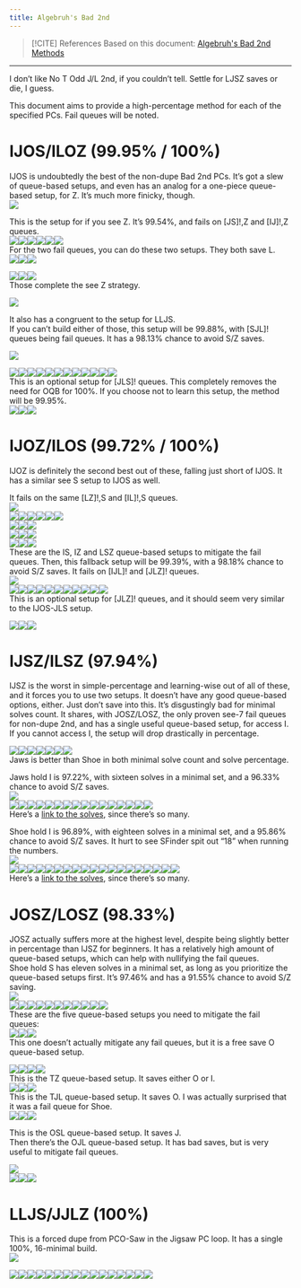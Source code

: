 ```yaml
---
title: Algebruh's Bad 2nd
---
```

>[!CITE] References
> Based on this document: [Algebruh's Bad 2nd Methods](https://docs.google.com/document/d/1Py2PMJUjsv0yMtrnJxU1agmHjmwMnLF-OOQUBOvyW2Q/edit)

___
I don’t like No T Odd J/L 2nd, if you couldn’t tell. Settle for LJSZ saves or die, I guess.

This document aims to provide a high-percentage method for each of the specified PCs. Fail queues will be noted.
# IJOS/ILOZ (99.95% / 100%)
IJOS is undoubtedly the best of the non-dupe Bad 2nd PCs. It’s got a slew of queue-based setups, and even has an analog for a one-piece queue-based setup, for Z. It’s much more finicky, though.  
![](https://lh7-rt.googleusercontent.com/docsz/AD_4nXdecn_OBcCG6JAyGhc4GGwK0tI2quJsg_dUGgdYKlVmaLqselrcaiCN4Nj6ndppUT3uPCrzuZx8DvI07FfYxQOBAGThUaG_oKjmABCf-bjds_XVyejoBsEcPh2VZQoTS4B5657fQ9ZQyO62pHtEssC97fsH?key=Lh5_fHnZZxvwlXRh79fIuw)

This is the setup for if you see Z. It’s 99.54%, and fails on \[JS]!,Z and \[IJ]!,Z queues.  
![](https://lh7-rt.googleusercontent.com/docsz/AD_4nXeKXKGDxjrqRk51fUDnlQi3vLNk9252YjmtoO4KJ1dBGrYUtKLaD71G99KJWpddCuqahN9oRXHQU-5kmNFORhgtNSyPtf3_iXMOHOGCOOe3IDMEnIRMhwwrjW2HMvnOZlOSTsWWHHGnsprzsUrgbM4qYjh1?key=Lh5_fHnZZxvwlXRh79fIuw)![](https://lh7-rt.googleusercontent.com/docsz/AD_4nXc4EjQtn7TOeHlLIaMGaiAryhLY0JxkkdOEpFL3HXeZufn2BbMfIazxfcuD97jvs6XaZ8d3POaA4gnDd9J7aK2E1YRMn7ypQ27cEEUo4-emPFt055QD7QH05yctKFgXQ7Wj6jTlqQyJul541RGB0EnJYJ9U?key=Lh5_fHnZZxvwlXRh79fIuw)![](https://lh7-rt.googleusercontent.com/docsz/AD_4nXc3fUcCzEirNOLHER0BglC_-djvNHeMIt5VVrwaN-OZrrLjuqpZCp4AMcC0ORCKTNWcjiwE33Mxgdhrs6no8VczqaX1byZNmwkSdgQhnHLF-feeeSTHrZ6hEjoeMVKFB7Y47dCTr_HnemO81BY7QTCvR2cV?key=Lh5_fHnZZxvwlXRh79fIuw)![](https://lh7-rt.googleusercontent.com/docsz/AD_4nXcxBvDEnVp1lMuZLpJXsaQsogpd6x6wUFE13pknyseKHCMTuzkqJIoeugFV_lOYVpiXITWvZbRx_a-A-X2jT7uTMcmzq843YBzTsxU1RGS-JNjMPwjyH8_QCEFDkDjZwnR_mNeDgR_fNLGHS670ieUt92s?key=Lh5_fHnZZxvwlXRh79fIuw)![](https://lh7-rt.googleusercontent.com/docsz/AD_4nXeye3AiagIzCzWG1jI2Qjt_K3OTyHgAe0U5TVxlykXzvULDgzkkVlN6AYdk346DTLnfABuHsTasSLzlGXpu2sLTs1I2bcDS5Gqsa1xXgIJsMTiaRpfZlhrwRokP8zbHTkGlk9yyXJwJWUxIA7NyKumbfp0D?key=Lh5_fHnZZxvwlXRh79fIuw)![](https://lh7-rt.googleusercontent.com/docsz/AD_4nXeyw3bVYx2yVUH8-bAnQ_MIw_k4yOC7L_Xe1JvulU5BYzBFtzepGIpxxAnHMPmbUmxDz__zou0owMdL96Uy26PIUR8Ih8dR-Xq2AOcJhFjoeQrgEBfPJh_zQVZ_djQSc6mmRsJv_876CJVJCyhBgufxQmAd?key=Lh5_fHnZZxvwlXRh79fIuw)  
For the two fail queues, you can do these two setups. They both save L.  
![](https://lh7-rt.googleusercontent.com/docsz/AD_4nXe8W7BS8Q1FNmHNz1Ku7KBuuko-ectYSnEK6qwnmIkrzL_2Fiucuxgi5XNPnqK15inkeelvM2_uTmved4tiF3Fw-xK_3l5_9XWrHWS_PNn6bssojrG8xxdbWUi__k8Q1TawF8nvlrEn8T0XYBMr_iImPeu6?key=Lh5_fHnZZxvwlXRh79fIuw)![](https://lh7-rt.googleusercontent.com/docsz/AD_4nXcqBaHbH4X5d1hdZuoNdxj73SnreUQUB0BZ_4jlhWt-jpiz3riCn1SeyiheYFogUWYNCm7WuL0cV3zntm2Msofc5mp5ViuQBuLbnrG309gJzPNkaY75DK6Hj6YuLHHJ8bz1u3UBNDveqBQqZzXURnGTc8Tl?key=Lh5_fHnZZxvwlXRh79fIuw)![](https://lh7-rt.googleusercontent.com/docsz/AD_4nXfmeI12wuS1f2QWk4xRV8gF8nd92h-OZsIrsWzFHh7khP0JzqHFmuZEN-OGGIfkXIn7xRKb35hyAISKFl9LFQimdPMYe8GqguuzPJoxRYR48j53UNzcfQzkbkZG81VDYKnxL5tDgcuCLwqNrHMWEBHpTi6D?key=Lh5_fHnZZxvwlXRh79fIuw)

![](https://lh7-rt.googleusercontent.com/docsz/AD_4nXcWjXWS-YqZiB2QUiuqRrYwNsOB9DhfYAOWsPGQqifStljy92lJT9m2yvXzoSjAN2RyUqQv0ZjhibGthBPvcye_DOv4RWHOsmcf5L2QoP8P4CZsL7yoNT0Wcsq42uNTdwL0vhuB-Ts3vFQnq0ToMn16Q4CY?key=Lh5_fHnZZxvwlXRh79fIuw)![](https://lh7-rt.googleusercontent.com/docsz/AD_4nXcVbx_k_W5-T9QowvvWuepyHG6B8LeJhJcPRsAYFXjrp5Wy0C6lcPkAn2bNjK5D3JI4XVdkI3sxJGy1UpRq8pT4YSpjtKNCsixffszymNKV9RhNbqGhY4i47K-wiXGeQ9ZVhmrSoiDNNW-cYTNjQZOlJU1Q?key=Lh5_fHnZZxvwlXRh79fIuw)![](https://lh7-rt.googleusercontent.com/docsz/AD_4nXdEz_x7YuALDwvQVLwJzorPzie7GFir0FHC1c07dGKGMup91xlD0NJSUNOZ1IM5qvUp93dMspxDQC_xciN39grG15ZZSrI5mQumoyWyVhvQhdEoyep10diReK2OB3lgimBJsT36X4DoiFG_WSZYo1CH94Sk?key=Lh5_fHnZZxvwlXRh79fIuw)  
Those complete the see Z strategy.

![](https://lh7-rt.googleusercontent.com/docsz/AD_4nXck22o4IILPLmzx4Bq_gxpGaBfbXCJ6R7S8GNUMNGlhWADNwkpE5QkFbYLW9BNraaxq9TdEO1D58gS6xmr8QOwjlQS6C330ScrcZV8J7hTfyO9ly8aVdHrVaU4AmmclSa1Kx99e2WDOcP1D_RVLGX0SEUFh?key=Lh5_fHnZZxvwlXRh79fIuw)

It also has a congruent to the setup for LLJS.  
If you can’t build either of those, this setup will be 99.88%, with \[SJL]! queues being fail queues. It has a 98.13% chance to avoid S/Z saves.

![](https://lh7-rt.googleusercontent.com/docsz/AD_4nXe8qDBF6Ig7YNS_ZQw8e9CraGQojoSYdkkENa_Hpoot5MhZOWhIAKWB2EIJhf4plhwVtcfJy3qHXggHkytsN9pMjJdSwadM7qd0Kxhwq2kBMYIiSSm15KpXKqqu7XGp7Fdv6C2D-bPdPajBXqsKbCq7thH2?key=Lh5_fHnZZxvwlXRh79fIuw)

![](https://lh7-rt.googleusercontent.com/docsz/AD_4nXcvkCyJBNgT6enaub5uzhCaTFUp91ugS-4KKpfjXmr9-QKczmF8c2f-eFlztHyBaABxd0v3jkvLEhU8S3mhL0TExmZsRNvXlwWs2W4e9LBHhwYOQWM_ufYsrThYc4j4z_gPCx6jm3zwznFB2lyJ3-6WjXk?key=Lh5_fHnZZxvwlXRh79fIuw)![](https://lh7-rt.googleusercontent.com/docsz/AD_4nXd1oTO4CsMCahrbgj0I-03aTG41ZuzIMqpKKSaH37B5gEY8X1_UR4n07bvqesB557m2SzeqfXt6O6EEQZEwcOwnS7Dd-t-viSHqyVW3pRc9gDur4Qou3oEw8ZmyWD0HR2ZZM37B85bqOAGuwoGlQqAZEpYo?key=Lh5_fHnZZxvwlXRh79fIuw)![](https://lh7-rt.googleusercontent.com/docsz/AD_4nXcJpanboJKkfJ8MlGST1W9Xd1zVF4FH94GsNp8zg20aNQglmSfBqkYmy6DbJa-ruTjTPGymmu9r46B4akjJ-aYU_mL9_CGvOwA13fXA-hkUhy896x6d7AtW423LOQF3cXRQ61btn1TjhPlUNyvGZE-SVxBu?key=Lh5_fHnZZxvwlXRh79fIuw)![](https://lh7-rt.googleusercontent.com/docsz/AD_4nXexn4dResL6CNOhU3vwF0824eITIynCmDZEWQR4vFAtPvK5t0bGE2Eha0RSf9DkSi6Ap67pmToL_H2J872mmmorQ6dlUr_3hiF-l1GaFvAcsDnKZwYhsvo-Qt95Kko86O1Vj__iLxPi6ICoF4kjiH-zEdjO?key=Lh5_fHnZZxvwlXRh79fIuw)![](https://lh7-rt.googleusercontent.com/docsz/AD_4nXdPp4_H64gw8SbPZiojMrnBdfQdKZUrYw2EJ9glmXd7asiFtbqep03ZWi3GYahpv5s0w-ai49AnivMIKqKj_LhZ_bpjv4d6mU_lzGWWs_N9D9b_G5R_wKjCW9ICOe4wfO4PFi3RJzig4xAX1zi7ukRgxzqM?key=Lh5_fHnZZxvwlXRh79fIuw)![](https://lh7-rt.googleusercontent.com/docsz/AD_4nXdv3wborzN5kCCX7bMMBOkULwUMDqmro7YARjxmHRL6zjk-LKF7p2aTRxyYrvhAz1QY5Zml57Mremi6nc5hJhNlKTi73daM8604gtnxARo5iRuwd9Zo_w9t_-CeBfiXDm9xyIIIoWUAS1Ve9n8nElfhW-kW?key=Lh5_fHnZZxvwlXRh79fIuw)![](https://lh7-rt.googleusercontent.com/docsz/AD_4nXc77hv0Td0oM_H3aE9wiDO77vWJg1sIixXBd-ruJflGiXOGIuybFB_U4upeeifsbDzT7FfHDK6r6qrbRJ76HHN-NpTeFxDUye2se9Mt3qFLa-e86fDbKJkkyXAEdXuGqsIaM8yRSjfgdz_FaHC1m1-s0Djy?key=Lh5_fHnZZxvwlXRh79fIuw)![](https://lh7-rt.googleusercontent.com/docsz/AD_4nXf45Tupx8sz-k-Dln567xG3Ns765togBK8s1ZSf2O4QWFolJRjS5o3wC8OoSV6WGqEej14-MitsBYLvM8s9DCdCLA650Cto9i1R1zPpDkYX1_Kt6q64RQXPwOmIvvfiBV00BmsmCBIL9KW9Yv32XIvdgkc?key=Lh5_fHnZZxvwlXRh79fIuw)![](https://lh7-rt.googleusercontent.com/docsz/AD_4nXcqXQS3x7aIo712dWjXnliA0Vbmvx0US3SGUznLGo9Xr6zE9-e5eFDb7O8FoJFWIiP6ohqZj6VwtdQeSf3iFyuVICLdMPzvlafJRuSX568vviDFhPRaKSvKvsLuLOHW-BnKrQHOYCrjRFm5YsaykfdF85DT?key=Lh5_fHnZZxvwlXRh79fIuw)![](https://lh7-rt.googleusercontent.com/docsz/AD_4nXf84gfW3AKb-ckpiCDPMk7TbbY4toTLp4lrq_3HhdErH8T-vh6IXDuyeP1_UTwGvw0aVU5uVH8MkbIciFmTgqmcNenM3xfPG5F9g4ZqmOzcm2wcXT2u6jUiPhYPgTgJOHYJjmZXdGpQEsYwauWaci0sL9o?key=Lh5_fHnZZxvwlXRh79fIuw)![](https://lh7-rt.googleusercontent.com/docsz/AD_4nXfLAvklkZ4mlYiUEu-99WzKtg9A_LykbsqVGMT30yck_47hmJk6tt9T-6oidRkJ4jrUUnthcKf_rkMFaWttyJMEAqsKxeE_QE7GRaL0TR8ABjDLM_AsLFE2Jbkx8l2Rvz5RGJfzRbyW_BY-DU3bCErtcmZk?key=Lh5_fHnZZxvwlXRh79fIuw)![](https://lh7-rt.googleusercontent.com/docsz/AD_4nXfFYC0QWD0o3PZSLDvwfv1xQAeOQKI70t7_7f1ep1RarFOBgSd3_5THEXwbHMFOpV5fpD1IAgIFmdirlxNSRqCieqh-lwP6IbkPcrn9OekgZNNMD6bheMjwyBhFNvxertNtV5FTfdyUVaSOu42EPKSpo9ob?key=Lh5_fHnZZxvwlXRh79fIuw)  
This is an optional setup for [JLS]! queues. This completely removes the need for OQB for 100%. If you choose not to learn this setup, the method will be 99.95%.  
![](https://lh7-rt.googleusercontent.com/docsz/AD_4nXcE01MgSI1VvyocjgWtW1AmwnFr_GNFDlXUDFX3HA_x-4TN4qM09Qg2Zt_HvVBsd7c7LH9mjvLo-ErRe18Oq31bOOeJB4pBCDbJPgmK8IEsFSiWrGKGNb0hju8N2RHlSOJjTtD0C8CvL7usWE7yKrLNc-_V?key=Lh5_fHnZZxvwlXRh79fIuw)![](https://lh7-rt.googleusercontent.com/docsz/AD_4nXcMWzd7dnG5Bhg1L1aTojbZLPKEOMHlrLuQ3hoBXBEnDf_Jjo8OCjmYehI10Mw9PRA3L4ligXrQ4H1zoZlPPUCQqv2T5LIrQXg7LKdP5OMt4hPgJRa-n1mWvNxOho2T435fKgxJZF1isMEqdEV3H5xlmHQ?key=Lh5_fHnZZxvwlXRh79fIuw)![](https://lh7-rt.googleusercontent.com/docsz/AD_4nXdFgoLjw1nQrn3E29HWvrf-B7LCt5roBUq1xhLVCEQBwONG26UFv_jFkUrEXSVPyhC2J9kHf_oBIQmdSq0g1XNsLOxTJ7btF-v2B_gsPzJAVcp20q6xFHgs_M8NMjcQZhzJmeBhYu3sccPL68bBAmFZ_SAR?key=Lh5_fHnZZxvwlXRh79fIuw)
# IJOZ/ILOS (99.72% / 100%)
IJOZ is definitely the second best out of these, falling just short of IJOS. It has a similar see S setup to IJOS as well.

It fails on the same [LZ]!,S and [IL]!,S queues.  
![](https://lh7-rt.googleusercontent.com/docsz/AD_4nXcds3MKskkW_-hyedvt-Rtjj2i4mhQr9lSLeflvTepfP0UPA5M3QqiFd0MkJweoBvYhLapRs3z6T-8wE-vf4ueaO4Nl-IoVlpUY8cBsgwwMECNHsqELyjp2uFgiDRPHNHf_j3Hbzyod6w0Z_wt57m-WN6Ki?key=Lh5_fHnZZxvwlXRh79fIuw)  
![](https://lh7-rt.googleusercontent.com/docsz/AD_4nXdxYJP4BTb26NalEMJc5QxGRFYPPvoIMz8gXvdU2vmX2ypx5zcCWbn0v2VIiIoutl3MPFNF1lZTZwvYRgv-Vgk7wIQDQZCvgRPacCCtwuhzsYgTwgUoP70GGCTzJdX2Fqfls8XUydgQx4GGmvDAjZuUY1w?key=Lh5_fHnZZxvwlXRh79fIuw)![](https://lh7-rt.googleusercontent.com/docsz/AD_4nXcKlbud6L8vTOg_cO8FsZzO2r1TQpeVY6fzGkMA4FSn3qdlgEdI7Yh-NMq4pgd8lVWYIAnLGQkmQXxRd51qXsk78hA_Z5wMPuRPqOJBlhwgXwx5xCiVx6eV_ijVEim7-1pB51qlkqCntcXDNESvgXSO9QrN?key=Lh5_fHnZZxvwlXRh79fIuw)![](https://lh7-rt.googleusercontent.com/docsz/AD_4nXex9DRNPeAExI_7F-X5o8Ma8kGPIlPj68uRLyFxUrb-VkPSQS_-pPU6pkfVimvHjXtWMSb4USQpRZolJnT2xVxFFlLQn_p1_p82bqwi-IS8A5yrE12yxwjRsPEh2cwFKxXioR7HGnQXcdyP_vahQhFecK0?key=Lh5_fHnZZxvwlXRh79fIuw)![](https://lh7-rt.googleusercontent.com/docsz/AD_4nXdIM85bqwlkcuZh-a3z96eO933vMc5dyaEd2peFIbsrvjYpCLw_ypvPAJ9yMUgrUuToQZ6_mhUPJf3paxW6VSovLA6SFIBkQ8p_Kj1OZdWUvB_PW76KuWL7DOv4yT3voR1cz2dizM2wALcSmDaFqmu2s75u?key=Lh5_fHnZZxvwlXRh79fIuw)![](https://lh7-rt.googleusercontent.com/docsz/AD_4nXdrCPSgejZJmfkPlr16BgHpUE3LOulunPJM-kj2Y5rhFe1Hr3vmxNQrER9o-npSTLQnC9Vx-D9y9C2tiWoTasm6fIVCqg2ShAB7E9SO6TQ2eBy_gPIIgvTY3XZvFylVqp5AEsj2pyeUiar8h5r_DjbG0Nk?key=Lh5_fHnZZxvwlXRh79fIuw)![](https://lh7-rt.googleusercontent.com/docsz/AD_4nXcMDMnb1BkMf1lko3dT9vEQpA082An3TESta9TVTjaEzR88d0PQXnU-psa1S1D1mS75Bszm3LUlCZx4nV_UHAw9DVPVJAQOcNISCG0U7p0z9B4AC3muCdp-lTU4oKZ34t_op4hZpsihiOnHaMRG9H26-0J_?key=Lh5_fHnZZxvwlXRh79fIuw)  
![](https://lh7-rt.googleusercontent.com/docsz/AD_4nXcB0PAzc_9lCVw1OkDs7X9gbfQenCsX_EOf61p7AXgc6vcF2eybo0PpNiwJtrsgKUcD8o-7Vp_PEIMUJfB-9zM3xa4L0fN4RrVVzbp9xfvwP1qOFcy10FqfCkDW0XqZ0B8XPs19h6WRJeKbTHBhy-Ce13q-?key=Lh5_fHnZZxvwlXRh79fIuw)![](https://lh7-rt.googleusercontent.com/docsz/AD_4nXcBXkgK_PHMntdf7eS8CDdNYoB3amJB7TlUoKVHmwAXkTazW6KSu2omiuSQKGpVMqBZ3UXBj0XUjD4tz2_jRFwTHkFcQAzeelWOkI7xz5loO7hic01mE-R2GHbe2ERiTSVsZBDxt2nZzxdg43FOLR-erA2L?key=Lh5_fHnZZxvwlXRh79fIuw)![](https://lh7-rt.googleusercontent.com/docsz/AD_4nXe_l1sT-fnukaekgyNSQQRHijseBnlzzz5qpGfDyNzUOAEwMgEDkB0c4Wq__geDT-zhJzazYLsqCoH4G4uLbIJuFbqS4UQ5O5darxxNRotYQveza0sSVd1J9JMtKYMpubsoJdocT_Aiybbk1etMHJUbCC0?key=Lh5_fHnZZxvwlXRh79fIuw)  
![](https://lh7-rt.googleusercontent.com/docsz/AD_4nXcPuVYSpgyy2ukW04ecIgFvRytDjS3lEecaYB1rM5jcvxy0ssFFpfxPcWbXxPx-bWHqhNsVAC8r9Bl6cAiGpElhrHUfmrtrgUGkijXr0-7fHupHTbTjG38Uh14UNKtGHWAD9Cu1ta1dDWv69qcx_SwWG2iQ?key=Lh5_fHnZZxvwlXRh79fIuw)![](https://lh7-rt.googleusercontent.com/docsz/AD_4nXebMNc2fc9FCWMW8VtB_tmb9Fe2ac_sh-l0uX2x25W7yT1a19YmtPEaHCUI28qjnxkJl9L0tcEXQwpSa60YfvU6Vy3F9ZIydWI2AGNRsmgtFmKPyToFN9n1UlVxDAaasosa6OdgPd8kbsRdLsYcmMKqdxQ?key=Lh5_fHnZZxvwlXRh79fIuw)![](https://lh7-rt.googleusercontent.com/docsz/AD_4nXcfFsm3nNeqpYVWLtgnxneUn1Tih3jln9cc-ILUMpqbVB7vOkE_upQ-UJ7E104teWJYtO0i-elkLCvRgWaeTyh0YejZkLxpqx2SstRHmOfHDyfaiYFVx7BrJDEsifd1fiPKGwiWekHFqwZi2TNexofwUVog?key=Lh5_fHnZZxvwlXRh79fIuw)  
![](https://lh7-rt.googleusercontent.com/docsz/AD_4nXddv_aiVoKpCqLjG4JNyjLxR3mdCtCyY6jP2Y2SjkW79yKIbPqXklqkW0-hAYuyp4Vroazfe6cP1ZYx_9w_4EgTFkxOPAqxdK_FFg4H0x3K9ebxy6xmbeGVYYAaGA08lRbmvqYFLW-ON1qNdq7hyqntItPQ?key=Lh5_fHnZZxvwlXRh79fIuw)![](https://lh7-rt.googleusercontent.com/docsz/AD_4nXdQ6U8mRbl_wJSu4StzPyK4tuj_0GE5Tf4ffJFKc6RJtU4l0WINqlCxcRu3UX5lXnU0_YopumIFuXgYkavZlOT1skDxkU6UnNQqPP7BT_l0A6Cv3EDO0FNxDplPUA1Vg0cC5xte3nRoWJit0n8tsdvNmyNk?key=Lh5_fHnZZxvwlXRh79fIuw)![](https://lh7-rt.googleusercontent.com/docsz/AD_4nXeuyDMsaxQHrfm3iHpUSBqx3rwadwLJJMLjpj26vzCV0T1hg7XuGyTpE_yoFHVJAETMz1p1lzWesNoWglCBnOSDGygU4ilQCwFzpTccbbha9PRuKKCquPb69FKc4u3MLKfXt8_5LDaJHggS95Z084GGV7Up?key=Lh5_fHnZZxvwlXRh79fIuw)  
These are the IS, IZ and LSZ queue-based setups to mitigate the fail queues. Then, this fallback setup will be 99.39%, with a 98.18% chance to avoid S/Z saves. It fails on [IJL]! and [JLZ]! queues.  
![](https://lh7-rt.googleusercontent.com/docsz/AD_4nXe0_63IP0901nN7PIWGilEcE9aVZJe8ZO_awBCanMBYr-2ZE36H1QfY_egUFCN_JUWSoCt6-guFpZlXkz-HHhmAAvCePf1HcUKU4oSIuya1zYboV9bAzCf4L7EU2EbtC6m2JTCm7y7PJ1Q3VJLYyYrniZzQ?key=Lh5_fHnZZxvwlXRh79fIuw)  
![](https://lh7-rt.googleusercontent.com/docsz/AD_4nXe9INeUop4mwDcoUZyf0SAHO-UR5jkMaYOvV774sI4DDMTAw67Yb96nOfm0ogrmk34A8uVhVm13y0jxObUlpAaOAoI30exNKGO5uZbx10BHe4CB1df8ykxH0-lh1NDgHdirKVRJKgfNEcBRaTxIu3dUfpw?key=Lh5_fHnZZxvwlXRh79fIuw)![](https://lh7-rt.googleusercontent.com/docsz/AD_4nXffrPz3T4qhOzT0K0bbhgBtptHTZjlBkzjkZf0yNaS2yduVYvMy1uHm9JXToSRoUnQjns33c37bMrH8JJAKuwpJG2XzIND6NurRxx4Gam0cif2lRQmQitESwSQ0b9IkyEGdGsrW2XZlL4qsadb0nVA30PE?key=Lh5_fHnZZxvwlXRh79fIuw)![](https://lh7-rt.googleusercontent.com/docsz/AD_4nXdFxf0A7Cgh3n3KdNh80kMYvgVctxs_a-s8CEDP-pOllRwP0-b0xe0-qmZvdqbTxEdQLjmNQdhb9KKhKUdAACzj2o8m8UB0uWPdL-9X1ZY5m7xkplcwrUdMsycoHEKyeLZJT9dLYqcB6Y0Nq8s-Rxqbo3OJ?key=Lh5_fHnZZxvwlXRh79fIuw)![](https://lh7-rt.googleusercontent.com/docsz/AD_4nXdH8w_RaLMdm9gCX7kIx9N12q_R0XytseSryjZDSbuuYxyVU3xxMZaAIX4D1PKG1enCveEQXaEFGnsqf9DT5cA6XpuQvP1aVajk4awO6wGzii0hnsrpOFQOgyH7LZACi7sZUPPD-D34yRW8uB3dME2THA88?key=Lh5_fHnZZxvwlXRh79fIuw)![](https://lh7-rt.googleusercontent.com/docsz/AD_4nXcbivRr911w5M_SiTyEN9BTLMiqrLL3ehCTGXDWyQfAy5H9MhRLXLgYsSRBnfxOL5XDrOfLtjsReTfzYFVTD5mGG_0bjz9cwhPjnPTwWctVXn_9iiKK1tzwx5tfU7hr4IZ-L-4Zb-vMAxsKSTBv3pTtzksc?key=Lh5_fHnZZxvwlXRh79fIuw)![](https://lh7-rt.googleusercontent.com/docsz/AD_4nXdnMYehh41guZz_RumSLF3ZcPlxiXEVAaXMBJ_6Os_Xytjcm-if2FQYiaHna5vDwzidPPhqAx7XFtxYegjbkii0CukMOa6ifnipfCC5AzkPPT9w259YQEQJcoZXA2R3XdJQ8J4yRo5beOHnY5qqO0SQyQ6S?key=Lh5_fHnZZxvwlXRh79fIuw)![](https://lh7-rt.googleusercontent.com/docsz/AD_4nXc44T-viGAN8cktE8QJ_vw1Ydx-nKOLQGRtbmU9AiwbznEc9tkEGwOal-JCxrM73NNgOImPN4gOwq1oGFmcODNqv6Su7-twXbQFgtAAHeKBAjP0Z3mp5sn2JljAYmzkHF3REHM0bFlGiCN37kwBhUq9XSY5?key=Lh5_fHnZZxvwlXRh79fIuw)![](https://lh7-rt.googleusercontent.com/docsz/AD_4nXd5iN-e6oxG5HosNdyliyVSAHr29cv1S018Pk8R_HD1BjMSdmEvrI5pSTMhBsvw_WNpdZSpHxYP62h8sQE5JKX0ujrokir3Nhs5aw38-02KQCUKLeGg-SCzUA-qIFLkxuQSMVrDnY0vxXITUAJEx08WdvgH?key=Lh5_fHnZZxvwlXRh79fIuw)![](https://lh7-rt.googleusercontent.com/docsz/AD_4nXcOeupvffCVtDk_4PpiGq7kk-6JYR8t2NbfSUiEby4GXi57_qhtilTau0ZnzWitfnymWx7vd7c98nmU5KMsu_MxoSYazHhUwvwgK0bttcYOETt4uq9kRCUOIs2Y0d5azajtinylq5YnFHsLlnoj9RarO9s?key=Lh5_fHnZZxvwlXRh79fIuw)![](https://lh7-rt.googleusercontent.com/docsz/AD_4nXe8escMKtyHAj7Eyr93x87cAHrrunq5NXRQ_tigVmULjayzmol-gbq3Wwrg6UIwIEgsFyX7ITYHaVcL8NobX-7_g5ERJftOqIz2gBttjd2BGwuwossloWwc41CEQam4MGtK3tJy5cDyJv206aBU9nQhIaY?key=Lh5_fHnZZxvwlXRh79fIuw)![](https://lh7-rt.googleusercontent.com/docsz/AD_4nXf9OjuRRkNo3qzLw6yu2mlVOXAG84X3tUVn_FmpE3dztykDlS55EBXvKNM3P-_czLE-H1jb3eVyqg265WVJ5q2-NuzhrzjTGqb3wgq-QDkZqLFRL5W6Cut88p49M9q-ImWAdnjiVTnMqegOOWeHpyE_-ODg?key=Lh5_fHnZZxvwlXRh79fIuw)  
This is an optional setup for [JLZ]! queues, and it should seem very similar to the IJOS-JLS setup.

![](https://lh7-rt.googleusercontent.com/docsz/AD_4nXcv88FPrdFFXoUGrkizm8Zg75JvFzJOrmOId-hzZCNfdN4tMSbw1Lpyvx6P3M7DojJZhB4Dq5bNba48D6ICDfC2fEkPJD5h19zpmf-rOgh1Dy7Tn8O20ivO_RLRaIqgOZmFgcagbaYzgHYU8syOA2bR9pU-?key=Lh5_fHnZZxvwlXRh79fIuw)![](https://lh7-rt.googleusercontent.com/docsz/AD_4nXcqQ8bNP7yE4O0yAwGrMepL6sR8vFewmLpI5T9ltPnSYw9QQIAEAuGz9IP_WCiuRvsrl1e8cOt0ps9Ky5-RRzouc3FVKfGLg6S3keCl4GS_V_uyNr-naASFmRG-UAe5kopsxCFIWTrREbmMfLsTaj4mE_em?key=Lh5_fHnZZxvwlXRh79fIuw)![](https://lh7-rt.googleusercontent.com/docsz/AD_4nXeW5Y5Xc4KMuVzzZZrmAmj0ol2AKzW2Hl2--BNv0O63LhxWWl_XSBQhn0Lk57Z4M02NiUBuaMRpUc8ya672xwzd0R2ZGAc2jmDMkzSAts2WX_qinVh65ViIiguOH4gCHNqKlDGWFBZkRzXD3P_NvtevoSMQ?key=Lh5_fHnZZxvwlXRh79fIuw)

# IJSZ/ILSZ (97.94%)
IJSZ is the worst in simple-percentage and learning-wise out of all of these, and it forces you to use two setups. It doesn’t have any good queue-based options, either. Just don’t save into this. It’s disgustingly bad for minimal solves count. It shares, with JOSZ/LOSZ, the only proven see-7 fail queues for non-dupe 2nd, and has a single useful queue-based setup, for access I. If you cannot access I, the setup will drop drastically in percentage.

![](https://lh7-rt.googleusercontent.com/docsz/AD_4nXfeWAs4V8aBhlGow9jt_Io7TevmmICeKFQbkiCX14LHfo5VgHGY9br37c36JggM_FJ9PJg9tkh5gxjMCgb3iQDRNccLofYHfcLD9Asnrfe5kS6O9WsMbSONErtxPqh8_HKeUZT8RBZReCy9sW28Ex8LvvY?key=Lh5_fHnZZxvwlXRh79fIuw)![](https://lh7-rt.googleusercontent.com/docsz/AD_4nXdE94C2t03yyKA5yVnrzjcUbBjfqD6amra6kq71eZLWpYZK0uO9sI4TMnrT0t60ocHPDNlW7uQihbZH6fRlbIUMHTfOHPoGOU1yq1EJ6FeD8vJ2qTASxPPyjc2mgYZRXHfUAhKdWbplOaq_FoceAaw_5Nk?key=Lh5_fHnZZxvwlXRh79fIuw)![](https://lh7-rt.googleusercontent.com/docsz/AD_4nXfO0t2f-IpH6mjsGuzKp7404FsC2t-nkr8PIU3e0kv-1iQe3sHeunho0vbAty9weqV53NRfYudnV9dhyhMXngaDfiostoTKygm7h9q3MgtdvbMWIJzMObgW3ueoIs--NKIggIhGYN18F2wPKDMtJE2QXxg?key=Lh5_fHnZZxvwlXRh79fIuw)![](https://lh7-rt.googleusercontent.com/docsz/AD_4nXfjr1SlQQluCsS3YT-p_ZchFOw4EPFYEtbnMmNP8cikt9sTFZdMqrlOlmknG-6092M-ppQOo776oI3zNYq4jbexs-VuRqy2aTVJ-yB9yGu-aZwfGZaagRgRcc2KhnTSrb6oqZq9jU-rYf5Da3WZjSKOB1ES?key=Lh5_fHnZZxvwlXRh79fIuw)![](https://lh7-rt.googleusercontent.com/docsz/AD_4nXdZwucl-xTvbxSrhWy4QlzsXt9Q5WEawb65Ivi0CPN9i5APq5I4Vz3jLE-FWWOhmIKlfJIvVOgSX1G6vfHG8PkkTmPu7UY2_nP2U76Ys-eR2cyaSbUsNlvPGbPDt12UeDpbsSVfUPnzIVyX5EydlJDWxY8?key=Lh5_fHnZZxvwlXRh79fIuw)![](https://lh7-rt.googleusercontent.com/docsz/AD_4nXcQqDDKlcGx3zVZkkgWSUPJcZTeYW43CeZMHu4fhSZO6i8bbdpclj4CG1yQWzftwSlDJ_g5S3tD1NLOLqrDSPrigLMTkx-b0BOUnbf4zfdUpwt5m9yUpnt9_DMdZvd-C5nuOr_21BjKbNaFcPviLnaLimY?key=Lh5_fHnZZxvwlXRh79fIuw)![](https://lh7-rt.googleusercontent.com/docsz/AD_4nXeBspoCfCJwB1yE_RLUlxx7a-4BVQNqEIA2f_lJE0SeuZBQdul4C2PVy3sF5SipS-4oCDOgcEX1h2CQZsukD_P-wHlI53BPlOTBm2hiC-73IbWYJuifUNgmZrxKca8S80ZgwodjdgBB_U4bxhOFVyM3xASV?key=Lh5_fHnZZxvwlXRh79fIuw)  
Jaws is better than Shoe in both minimal solve count and solve percentage.

Jaws hold I is 97.22%, with sixteen solves in a minimal set, and a 96.33% chance to avoid S/Z saves.  
![](https://lh7-rt.googleusercontent.com/docsz/AD_4nXesEiZfAV7iEsgwLSbk-TRXmgmb1N4onMXrbwfr7umfNTvjp_o6Gz88Zaq5Kv1dw_v5qASfQTVZzyvIcJpFXGkPTaxfF4nuNRh6e-2pl7_Sk0CHq-JU3Xx_79UrEvhYkTo5Mq1mERmRSQ-mjH6OtY2P4DI4?key=Lh5_fHnZZxvwlXRh79fIuw)  
![](https://lh7-rt.googleusercontent.com/docsz/AD_4nXebyCgMUi2veM0UQz0E8v9b3s_4VCRuwrew5d-rOMTmRj1uvnQUVaKCFq_bYaRjFatVP3hgnVAKVIiwO_bwgdDBZ-ijYjezsM_dQU7ZuDRqp719rXLsbeUiYL_uOgiwaRWosrumJuqnxlxV4c1lUafxqnfu?key=Lh5_fHnZZxvwlXRh79fIuw)![](https://lh7-rt.googleusercontent.com/docsz/AD_4nXdMeDoLZt8WKDPu2NItmxBX_A_B-Y1GLFFZ--iseGw419hKNffpk96mRD2rxEKk-ZMUKv0lJ6hkA8dmM2Z8NuTPI1bXPmD8phF6oMgH8MXn3JIZPW3hx5LQzMzDYEv1Uakza3c3rzGVBmXtYmcd0muZLXI?key=Lh5_fHnZZxvwlXRh79fIuw)![](https://lh7-rt.googleusercontent.com/docsz/AD_4nXeIuIgJ-47K75cImM0TkoPnfUw95icK4S10BhxB8AH8IaED9OMVP_4BNtPYopFmCVO7OERKVmugqc7EiapzEax69BTyGxbySRySpuY_sqkceT_iDmDj2RuiARkcjDdXL1u2DNsiiXwJsl_E2qZq5wA8TJXO?key=Lh5_fHnZZxvwlXRh79fIuw)![](https://lh7-rt.googleusercontent.com/docsz/AD_4nXfvIqqtJX5lfFIEOcDlnUj_HcML5yG0fc0atxSaq_0A6LHhFrlSxtVeV8zfZ7efLTRe7z3s2t1gDWya8mY8rXQq_iIb0GaMMrCJSXSazy_ee1KRX0eE3gii-Ibd3U7n52J2L2ncI1a8H-h1ww4TOel3QIv0?key=Lh5_fHnZZxvwlXRh79fIuw)![](https://lh7-rt.googleusercontent.com/docsz/AD_4nXfhWDTWdUjJlwv6PTbACg8o8-2VTYtUP7BFQn74xyZMzKuTrfcp2b_M0OC_zfL5tBvYMip1Af32qeGbLeeO_igh_4qnbvusKoE1yVRRdehpudgddhnYN-4NTn5x4YFUeraAk7LnuDAxsvJQwTNk1RFsLM-h?key=Lh5_fHnZZxvwlXRh79fIuw)![](https://lh7-rt.googleusercontent.com/docsz/AD_4nXd3HhNMyGMJ4BWnPPEALdCzvyzrwlzHLN56n5bwmzpiMBpvDDrLlpUIJoC1R10-7evygsN7SYunT67tv0cYvY63Rja2Bgak4a0ktazLG7VlB8sbnujH5YtXpn4mvTfl4RptnDIxp7wyKDBLeiNeO4IZaT7O?key=Lh5_fHnZZxvwlXRh79fIuw)![](https://lh7-rt.googleusercontent.com/docsz/AD_4nXeL4lTB8BtqGAFCJPi7O9_V3gkTB1H1jm_ZAHPdHBOr-vRjHzFovABJjZl9tVQGhoYEnybZKPy3X98YPkpbozS24GH71XCdwTsQ84MEGsYyDbFBNUzJ4scERxp14JE9PFu5aJVLifCJprbx50tBTH2NsOh8?key=Lh5_fHnZZxvwlXRh79fIuw)![](https://lh7-rt.googleusercontent.com/docsz/AD_4nXfOgRfrxn1G2PNcfIQMNe3iIgPIWFAwP9uPFO-hkTKiDHLWD4N5_7SwlrlPMosAmHQ2dIuk7lLSHOLP5Iog5XSE3k3YDyP4fZ--3mJMW_QHRu72_NRwH0HvH8AqahUOXeHTLIaE5d-5opMsZEejbSMYYdAZ?key=Lh5_fHnZZxvwlXRh79fIuw)![](https://lh7-rt.googleusercontent.com/docsz/AD_4nXfud6ERHijl_lq_jdjZNXWAmQ4sTS2a6MjcpJPgFydqAGfwL2jLhBJFrpHMcp-Gt01SgRNfnr56VlOvr2nMBvoyT6jt5WWOxzjb5hPcvUe1nQHHsliS4G7XtDnTXNsIPCZ8-D61t1sKFTjPN3_UNWfhgXM?key=Lh5_fHnZZxvwlXRh79fIuw)![](https://lh7-rt.googleusercontent.com/docsz/AD_4nXcO1Qvrq4qu8fEwBYow1J04kdZHTxc_bYrbl7Ee3EWrkEsR6_r_BIizQuFG-ZYWppO5ALAHCOkHgQNgi96CjqeIDV1KDRAt1GonO2GFEkWpVRkAg4bUgAbCT3iCAeiP7gbsT2pzRINH05KXce3aMyYGPME6?key=Lh5_fHnZZxvwlXRh79fIuw)![](https://lh7-rt.googleusercontent.com/docsz/AD_4nXe94sQ5QfkDfPtLipGt_ssvmXZVmZOTQQYAvGhTXeZBSBZPBUbVPrks5S51GHwsMLLNIElmAIW8qXR-VJXig_wcSsoeOETbcCfR7VbIMH-VQ-VnVUIY5xtzV2Q7ktdeVeouTLtg_lVyjnOR0uFzaBxUD5eI?key=Lh5_fHnZZxvwlXRh79fIuw)![](https://lh7-rt.googleusercontent.com/docsz/AD_4nXcLkgE3DVFwTdSgxxVXyxD7FPP4g2i0f-PgDkuIgLKc31kjM0l3QCKr_natr_Yg_KrsJ2EvIsDWYTv1-eRLVyRpETblQFARCUnbSGh82pkwQUFOZOD10CuTp0x5KGicrffpv87wpkkG_ORm2vbQuqyoCtUD?key=Lh5_fHnZZxvwlXRh79fIuw)![](https://lh7-rt.googleusercontent.com/docsz/AD_4nXeoOSY0ChduD9V_Tu9E1EISL1lF3rDlSzdsuV98PCYKlW81pV1lisNKW8QPRU5c3oXnaoiy9K52MDRSG6vAWmI4Sx_Ylr0gLfM2AfcYJKBMCZIdjf7Azz65zF-_jYvv36tgvnz7USFVXE2uncfO4VjBWwf1?key=Lh5_fHnZZxvwlXRh79fIuw)![](https://lh7-rt.googleusercontent.com/docsz/AD_4nXdrUziu7SNcqP_W_OwLsBl9FDtYFWNOGsdXNdkLxntM8mzyxQp0IHtYoP6c1_dXs0Om23dpTdima_HLmkbIxL9c8BJ0-GH3K-8ep7pZVezvxmEQV40K472ABD1DtlhUH7reYgnuhVmVLenoFud-X9PDVjX6?key=Lh5_fHnZZxvwlXRh79fIuw)![](https://lh7-rt.googleusercontent.com/docsz/AD_4nXeNqajUA0bn3v9GzWsFnk2nEjNb72A47j0lDnwLZHpbwrgnNM6lCn2Zmg-xcVig6iY3EhocBisXt-RwXure7AlG-lIXJYsP2tg7DdeiRFK4741ED2Qj7JSo2ZREtpsh0b-thiGdH_nd7MHtJb1fS-zfBGiL?key=Lh5_fHnZZxvwlXRh79fIuw)![](https://lh7-rt.googleusercontent.com/docsz/AD_4nXcfEipyIpSG99UXEvir-TnIQ5shMNtUCH6qSeGx0nhPgW5VnVvEl7f5Im2rP3-Dlxk-gsttH88EwsuNemeewLPnqarKHqJP5z8lACzpwEm3rQtzV26pAhPgyZf83SJ_QstwAt5GEjXwqvKbimv6W9TKNpM9?key=Lh5_fHnZZxvwlXRh79fIuw)  
Here’s a [link to the solves](https://fumen.zui.jp/?v115@9gh0RpQ4BtC8g0wwRpR4BtB8xwilQ4D8g0wwglzhC8?JeAgWZASBwKBxngHBFbcRAS0wHB4G7KBQo78AZAAAA9gh0w?hRpBtC8g0wwwhRpglBtB8xwwhilD8g0ww0hC8JeAgWZAy/H?OB4ngHBFbcRAS0o9A4G7KBQo78AZAAAA9gilzhC8glAtRpQ?4ywB8BtRpR4D8AtzhQ4wwC8JeAgWZAy5/DB0ngHBFbcRASU?cOByG7KBQo78AZAAAA9gwhh0R4BtC8whg0R4RpBtB8whywR?pD8whg0wwzhC8JeAgWZAREYHB2ngHBFbcRASECLB4G7KBQo?78AZAAAA9gwwhlh0BtC8xwglg0RpBtB8wwR4g0RpD8R4glz?hC8JeAgWZAREQ9AyngHBFbcRASEqHB2G7KBQo78AZAAAA9g?whwwi0BtC8whxwR4glBtB8whwwR4g0glD80hhlC8JeAgWZA?xCIOB4ngHBFbcRASESEBwG7KBQo78AZAAAA9gywR4BtC8g0?wwR4RpBtB8zhRpD8i0zhC8JeAgWZARBAEB0ngHBFbcRAS0H?VByG7KBQo78AZAAAA9gwhhlzhC8whwwglh0AtR4B8whxwg0?BtD8whwwglg0AtR4C8JeAgWZAR+35AxngHBFbcRAS0v2A4G?7KBQo78AZAAAA9gzhwwBtC8Rpg0xwglBtB8Rpi0glD8zhww?hlC8JeAgWZAx8HOB4ngHBFbcRASkFVB2G7KBQo78AZAAAA9?gwhilRpwwC8whglR4RpxwB8whR4i0D80hg0wwC8JeAgWZAR?7/DB0ngHBFbcRASkNEB4G7KBQo78AZAAAA9gh0xhilC8g0w?wxhglAtR4B8xwxhBtD8g0wwxhAtR4C8JeAgWZAR4f2AwngH?BFbcRASU7KBwG7KBQo78AZAAAA9gzhywC8ilRpwwR4B8Btz?hD8glBtRpR4C8JeAgWYAZFk9AFrnRASo78A4sv2Av8x2Awn?AVB9gRpBtywC8RpR4zhB8g0R4BtwwD8i0zhC8JeAgWYAZFz?ABFrnRASo78A4M7KBv8x2AwnAVB9gwhQ4ywBtC8whR4wwRp?BtB8whilRpD8whglQ4zhC8JeAgWYAY1ZOBFrnRASo78A4sW?9Av8x2AwnAVB9gRpR4ywC8RpBtzhB8g0R4BtwwD8i0zhC8J?eAgWYAYVk2AFrnRASo78AYb2RBv8x2AwnAVB9gzhwwRpC8h?0R4zhB8g0R4glxwD8g0ilwwRpC8JeAgWYAWVNEBFrnRASo7?8AYLb9Av8x2AwnAVB), since there’s so many.

Shoe hold I is 96.89%, with eighteen solves in a minimal set, and a 95.86% chance to avoid S/Z saves. It hurt to see SFinder spit out “18” when running the numbers.  
![](https://lh7-rt.googleusercontent.com/docsz/AD_4nXdTXo87gfUMPBrS_lJIoCjTvtwtbopOW0bW9JUGBIzUOUBbjfspO5bTVUxorQLphz-fX-Q2DuQlNeLWeSW1JolWdVTy9iwD8T49D0NdCwWB7K7F2LWPw_siWXw6s41x-FxYz5-qBVVfqKnBraEV-d6D3DXw?key=Lh5_fHnZZxvwlXRh79fIuw)  
![](https://lh7-rt.googleusercontent.com/docsz/AD_4nXchuZUOr6UIfaH_e0fOqd6klRfd9YjKm5RWqDc3nTfq7rnPW3Ksl5osZ-NKnaxvAeQxREztlueLxRlJb1rlQ_ybgJydFfA1p4vCjKYLUyn4mnKbUFqn7wgZdQltXrgoH6ZoSEATiPzf3Ss5UX-9fMB-juX-?key=Lh5_fHnZZxvwlXRh79fIuw)![](https://lh7-rt.googleusercontent.com/docsz/AD_4nXeJSm3iK0gdWViaOnU5AITMsLn29XW4JCfW2CMjmZmceB3P3N6UL--EC1Yi44cOAQSzIpaAEQSQikVy9-ytizMs9YsTpIgMqIeFF1vz5uTwSpUG3IZ9k1cUmPcvk-gaUFCThWde7Y97hgRHnUoWGzLErRIf?key=Lh5_fHnZZxvwlXRh79fIuw)![](https://lh7-rt.googleusercontent.com/docsz/AD_4nXc7sLTJaSLOrBDywqepI1dylg2vrydB_PKbjKbTz91bV8WvG7pRDTT3zS-Gp4Ge8bNaBiYSvLj9JEGYk22bdXtlHM6t1zb40AcOyau0ZLSMTGedo9CfuhdlQqVGoFU6jTzHSShoe7BrqBnGC1G1AYcYhoY?key=Lh5_fHnZZxvwlXRh79fIuw)![](https://lh7-rt.googleusercontent.com/docsz/AD_4nXegZEPZgarmFdQQmi0EJENGzY9KSmOi5udpILTas8Ek0iEyZ1PnTz3krrtM2HQEiDugDUBC5ObHFTcjjYdQMItmDRlmzg15ye8Y8TZ0ugK4BZzV9nTi0pURfZbYCsPqKKE8RS8c2ZA5ato_nLFABXHpnfwo?key=Lh5_fHnZZxvwlXRh79fIuw)![](https://lh7-rt.googleusercontent.com/docsz/AD_4nXdixXD0Jn8Z6cnJ-5bAjVFy2w4389ZYP9Emq03rkMr5Ephr5gd11rL86WxW6F8tGtDfg67p7alNp7DfXFmmcAlO8pN3p1Jbx5qh6F7jHieWTCjQObDjtCiICAJoCzDC8qRiBiOCKBurZei1LU5d7j4WD8Cg?key=Lh5_fHnZZxvwlXRh79fIuw)![](https://lh7-rt.googleusercontent.com/docsz/AD_4nXfWAWGToVkC_LFUOKKMYnbEc8fDVZmdHiKymaelnVgzI1VSjibJmAsnNUlV3wg0BSnvk1hgSJpxSoUcF9pLWeaocSU_pjdk8NyeXaIVptjiHQFInatZUyViDh3g8aosusbPxtuca3xTvrooeTfd-St6MP0?key=Lh5_fHnZZxvwlXRh79fIuw)![](https://lh7-rt.googleusercontent.com/docsz/AD_4nXezNlGVvg_WBkrJcyRzc35SkRmXxg9uBfagZikkyfaTMGyjppdk5f8ERG4MzQlCI3tzkHi25q7e9o1pBYVMAhPvIwb-7YMDScBT5NdOL5gjEC5wN3ixw9gsrNuVC5w2rr7sqhDSS_7Hql_q64gzUbsNnd_3?key=Lh5_fHnZZxvwlXRh79fIuw)![](https://lh7-rt.googleusercontent.com/docsz/AD_4nXf8lDPi2vZV5bajQQPS5-VbptSzVPspv0JOlGbW4Y8omyn9vxxbeKbCWzhYgSjtOtfm9_cBU0snpz-qjznpu53G1Iih-bZhwVjkGajojENFgoioT8Y8kx_DPQY7UdHM878tC6za4zuj48fe35-9-Xt7cLhm?key=Lh5_fHnZZxvwlXRh79fIuw)![](https://lh7-rt.googleusercontent.com/docsz/AD_4nXeVSm6LMt8RztOySZICUBMvOcjVGLDc_FbEK0Bar4QKDddfqWQVrYjzhQMkMK3mUlOxlInwH0GQvTdFWDHxSTIcWQlS9OJQswGDsquemvhYCT3JA8W38lM5VkQgBvvJIyFbRnBHzbQWgg9RUqk8yU5cIy8?key=Lh5_fHnZZxvwlXRh79fIuw)![](https://lh7-rt.googleusercontent.com/docsz/AD_4nXe-8QjIF1WtqVFfDOW39wZ0JZ2Xd0hIfs6B7N9BIzNXWPKCbib3XBk_QiKvrZRzIxrwcsVA64jzld16CNO8J-tEA5xiw7qwBNc6VhJ8X0E7uDvHiuCC36u4UyXVSTX2Qp3KqAHN7iPPbQuZ6NnLabR91S5d?key=Lh5_fHnZZxvwlXRh79fIuw)![](https://lh7-rt.googleusercontent.com/docsz/AD_4nXeWixsKFDNj9nI6e-hDUWJT45EFAENLfN8eZHerjthUMwyKZybPR8LrtE4QfFDFu5rTRpJgfDevdxW20mcujtPn03MlKG8w2d9bEZam2OFmKnmRNG06WydMUVPOU8XQ11T2IA8WSu2nNxagAEFV8NQG60Z5?key=Lh5_fHnZZxvwlXRh79fIuw)![](https://lh7-rt.googleusercontent.com/docsz/AD_4nXe5ZGWJU7tkHiXHwhvtQ8ClgJY14WxAW0aYjVW9BhOpall_HDoI_AjPkUpSbmlEvcy9pUMzlZW7mfKWsE9qXCbXReTY93zh5GcXt52fbHbeWCj60KuzgS9Y6PbIgZgv65Ti26lPLieUoB0R1DtzRwpahW7r?key=Lh5_fHnZZxvwlXRh79fIuw)![](https://lh7-rt.googleusercontent.com/docsz/AD_4nXeurTSixDvXQNBeO_tMrUqw4PFE6OziyQNrWoxVTYIlgvw1lpFfyhnYXSTIHT-dZW6beNqI7OwY_42yjqBbZ6VSGqqb49s9QpXL8xt-gI4wHetvBWC2GTkXK_9YCOS6DLU9Qk8pFO1Ulw4srBHCs6TlY8y0?key=Lh5_fHnZZxvwlXRh79fIuw)![](https://lh7-rt.googleusercontent.com/docsz/AD_4nXeC7h8ca5S4V5WTtZvPrsUL5z9Uy7GPQbjw8Pn4akhA-t2gO9btzR7xnKFV8W2YscHYRZLaOEUIdz2_McHG7CUq3gxr0UX3z43LUFfJPDfWkgBCLyDGV6RPPcr5FA7g4R4G89DQAjllq8BMarbfLzac7Npr?key=Lh5_fHnZZxvwlXRh79fIuw)![](https://lh7-rt.googleusercontent.com/docsz/AD_4nXdRFyfYrCm65J_4E26s0fHWGg7_c6pGaoMt3gc2v4hhZkVu6F6weoKF9w4gZfmnImlAx00a9ugQ96xFtAnaExEb4_AzyXolELkRgp2TyUuPv_BtOzEMmTaqvEzDuRSId24j3S9taal5IoMDi5epbOBy11E?key=Lh5_fHnZZxvwlXRh79fIuw)![](https://lh7-rt.googleusercontent.com/docsz/AD_4nXc_eQzRWZtFGhpjLwJ5MZZYhga9iQ0dk_gbzdK7HdWTwisa_2aEWBh86U3igkdFvOuX1sEBr2hwU_a0pgGDhSl5thNOf7ax52i_lYBXcMZXoNXEPWzLOmh7p-ZQxcfVdR9UKsq7gD-R3UYfVwATqHwFy-8?key=Lh5_fHnZZxvwlXRh79fIuw)![](https://lh7-rt.googleusercontent.com/docsz/AD_4nXfluGHNxxEJpHBc2WwIbNjn9S_LsU7eaZafMSHbdg1xluGYklu-69ySFsYLCpZExNUPgnsZJcQVW13BlzKKgq0XZWsWUZI7D0ZtstIu3IR9_g1vI0rx238BLotPKYSr2HSjOfjfauu1KrJwjMs7QVq4T5qW?key=Lh5_fHnZZxvwlXRh79fIuw)![](https://lh7-rt.googleusercontent.com/docsz/AD_4nXfQn5H9USNQGsCbElvd1NOOk45MrHbW0GUc28PfIIbMit1I7Si5dq4e-cU2og2q9ID02gdkmTe57g0na2WK7uizBo_M5Abo6SzVVMlaW8lK6UIRVFkgY9BHJTFwKUJsj-oR394EGnhXxU9ukyhEUFCrHQWa?key=Lh5_fHnZZxvwlXRh79fIuw)![](https://lh7-rt.googleusercontent.com/docsz/AD_4nXddhoymAiMOojD1C-5EgVKH-scLV6_XBE0ZVPm_yd1u9HBWi-IP5Ujagydq8fVbLPnjN4sIRRrtK4Q9ZVtRUSbGFYnLtzScGpk_EizC-w_mB2F83xvK8ebWS-sWA94yalldbamY03074tawC1aiCOp1NOUA?key=Lh5_fHnZZxvwlXRh79fIuw)  
Here’s a [link to the solves](https://fumen.zui.jp/?v115@9gA8ywR4zhB8wwR4RpBtglD8zhBtE8RpilJeAgWaAz?5nAB5ngHBFbcRAS0+5ATIqABWYcRAylAAA9gA8Btzhi0B8B?tywR4g0D8zhRpE8wwR4RpJeAAPaAyFYHB2ngHBFbcRAS0m2?AWOqABWYcRAylAAA9gA8Bthl0hB8Btglwwi0whD8glxwR4w?hE8wwR4g0whJeAAPaAyFg2AwngHBFbcRAS0m2AUOqABWYcR?AylAAA9gA8Bti0hlxhB8BtQ4g0wwglxhD8R4xwxhE8Q4wwg?lxhJeAAPZAy/HOB4ngHBFbcRAS0o9A4G7KBQo78AZAAAA9g?A8Btzhh0whB8Btilg0wwwhD8glRpxwwhE8Rpg0wwwhJeAAP?ZAy8vKB3ngHBFbcRASkuHByG7KBQo78AZAAAA9gA8Bt0hhl?B8BtRpg0whwwglD8Rpg0whxwE8h0whwwglJeAAPZAS7nABz?ngHBFbcRASk22A0G7KBQo78AZAAAA9gA8BtzhywB8BtRpzh?D8RpR4wwglE8R4ilJeAAPZAy53UB0ngHBFbcRASUMVBwG7K?BQo78AZAAAA9gA8Btzhh0whB8BtQ4hlg0wwwhD8R4glxwwh?E8Q4glg0wwwhJeAAPZAS4nABzngHBFbcRASU8AByG7KBQo7?8AZAAAA9gA8zhBthlwhB8i0wwBtglwhD8g0xwR4whE8wwR4?glwhJeAAPZAxF4UB0ngHBFbcRASUM6A4G7KBQo78AZAAAA9?gA8BtzhywB8BtQ4zhg0D8R4Rpwwg0E8Q4Rph0JeAAPZAx8P?9A1ngHBFbcRASkVOB3G7KBQo78AZAAAA9gA8ywR4AtRpwhB?8wwR4BtRpwhD8zhglwhE8AtilwhJeAAPZAx535AxngHBFbc?RASkt2AwG7KBQo78AZAAAA9gA8ywR4AtRpg0B8wwR4BtRpg?0D8zhh0E8AtzhJeAAA9gA8Bthlh0R4wwB8Btglg0R4xwD8g?lg0zhE8zhwwJeAAPZAR4vKB3ngHBFbcRASUrRB0G7KBQo78?AZAAAA9gA8BtywR4RpB8BtzhRpD8wwR4i0E8zhg0JeAAPYA?Zl+5AFrnRASo78A48oRBv8x2AwnAVB9gA8BtywzhB8BtzhR?4D8wwRpR4glE8RpilJeAAPYAYFzABFrnRASo78A4ck2Av8x?2AwnAVB9gA8zhilwwwhB8i0RpxwwhD8g0RpR4whE8glR4ww?whJeAAPYAYVk2AFrnRASo78AYb2RBv8x2AwnAVB9gA8zhww?RpR4B8zhRphlD8xwg0R4glE8wwi0glJeAAPYAW1J6AFrnRA?So78AYLrRBv8x2AwnAVB9gA83hwwB8i0glRpxwD8g0glRpR?4E8hlR4wwJeAAPYAUVOVBFrnRASo78A4JELBv8x2AwnAVB), since there’s so many.
# JOSZ/LOSZ (98.33%)

JOSZ actually suffers more at the highest level, despite being slightly better in percentage than IJSZ for beginners. It has a relatively high amount of queue-based setups, which can help with nullifying the fail queues.  
Shoe hold S has eleven solves in a minimal set, as long as you prioritize the queue-based setups first. It’s 97.46% and has a 91.55% chance to avoid S/Z saving.  
![](https://lh7-rt.googleusercontent.com/docsz/AD_4nXd51oPMx3CWF0RDjZOabKVbTSdcfmoipQqpjaBADVoCAdVvstS-s0E923srP6d2oPxMT0Csfi3JwgpFg39mvp8K4XYpUGReXsmw-musbgZOQAmjI3N7Je0F87eDrDfdvSa4MzGtZtiX-8ZqCY3BsqEYG4So?key=Lh5_fHnZZxvwlXRh79fIuw)  
![](https://lh7-rt.googleusercontent.com/docsz/AD_4nXelpILRElOgko8EsWE_9ocMYkFGLNjFulTIMdDtZi3HSJN5HAdew-eLOdv0cdwmEn8o4zbZ9iCTcZfi0kvM1ka-H_exqQVBT63M3JDyPlZzBfw0Eru6bWqoNcwrH3lr48aiJ3O46is_AfDroqBAnAMXVOD6?key=Lh5_fHnZZxvwlXRh79fIuw)![](https://lh7-rt.googleusercontent.com/docsz/AD_4nXfeA53GE-pxoU6KlLhvLRU-GNsKky9ADBeFoYy2JUHCtlwnK4EvYBLqxKaQHQE_Sl2M6zrYuqn6Flv2wjt5U7SVBB4kUXLJm7_8-D3qvOqHJALFgWscRHEFTK1bugfDwQ2H0cuzMEJQgw2zcCPioEUmcw4?key=Lh5_fHnZZxvwlXRh79fIuw)![](https://lh7-rt.googleusercontent.com/docsz/AD_4nXfKzsy16Gmnlw3sRG9DaS22ov64YD584SvuD0Rxp5BguhAfWcDJvlMw31AwYNoWHKmWlXS35WOMVbZ-PxYBXB9WwCnGEgLrTzA0LSyhQUcs1J4B4MlCje3acpNFh4PvqGNDaCCf33nu1P112NSpw7icYr1F?key=Lh5_fHnZZxvwlXRh79fIuw)![](https://lh7-rt.googleusercontent.com/docsz/AD_4nXflnUP2EMPMaOYK2bDplhi3ghR_d5N20NoBmOua8aK3MbBx3o9a1hAZ3-fdklkcijnGJSoAUpc2y06xM9AsYvUfSBi78iV0prh02DTvpT-AMm1D7rdNoqDURXclhZXW13306q40-f18AzB-g0G_pnAHZFoS?key=Lh5_fHnZZxvwlXRh79fIuw)![](https://lh7-rt.googleusercontent.com/docsz/AD_4nXcxIG1B7t65aSA5pbuBPxuwCSVG_sc6HrO-pEgVRrbECBqaMZaOyqMfdeulc7MSlf6aJBLwz3hTuKuKwZMOrBABB_I6fC8IS6EkZdpe6pjmrjAcz_44V3_3B2m-SndYgu-x5k5UD4yM36dvjOQW8sYRVVw?key=Lh5_fHnZZxvwlXRh79fIuw)![](https://lh7-rt.googleusercontent.com/docsz/AD_4nXcVn4fMopbiGPD9VX84rKe-6sii4xjdO2F1-My8x9RVkKj0IQY6IuHUfYfbpQD5zH6yH6xTC7fLTfH1vokrr7mmButK__Pf1npgdK8tQa6FGS98-NSmBHpJ1lAXG1ILFrxxs5bjwGplhv7YcNTCOZa-9Vw?key=Lh5_fHnZZxvwlXRh79fIuw)![](https://lh7-rt.googleusercontent.com/docsz/AD_4nXfBwYTj3syW5TjhvuwzOEv44bU2a5funaoyrwrRfnmGo7WOVlHyGyd-bwJdqNHXVupHAXoOTzxi6s0Y185YPJkxdOxjzJBG59b6mAQ0VNCXTQ_SKEFQBRBbea2EryK7crNNXpk8YuHX3NWupQyAC0ZmOAP9?key=Lh5_fHnZZxvwlXRh79fIuw)![](https://lh7-rt.googleusercontent.com/docsz/AD_4nXcqem87QRR8mcxnqRqPIF-WoOTDGyVOTNEXqmfrluwUbpKze5Jr19dLlLYnmGDojbWuV-sfJqx2Nk549qy-NjKbUDCIW9VjrwZ74qGWwGHLhY0t6NOha0peidkk_HKL1vSE_fAATNk-wvSVBvNMy2pGPvJ8?key=Lh5_fHnZZxvwlXRh79fIuw)![](https://lh7-rt.googleusercontent.com/docsz/AD_4nXd-ELgSySYDykwFuah6W8LZoxvvRZD5RG7qzBTmkXeTE9C09BBkVErWgyCWl6OsG3IwGDtwCR-hd9KYFORER5B9yZSo0z4I5DyS_yrxcvyBzT8Qct7Ypu3LBjrbt-nMZikOQNf6DnCWjKHo0HfkGhOcVpgL?key=Lh5_fHnZZxvwlXRh79fIuw)![](https://lh7-rt.googleusercontent.com/docsz/AD_4nXckIti5RN0DCkWv47HBjb6PV08VYlpMVQiUPlY_TyiAyz7hw958jzO76ud6_NleK6tGoFoOHVSTMeFDXKvoOkNBU1NxpnHja6F8BOwjZCh2rl33VAcA48IQxKLZsKOJ0ZERnhl_MZYU3F1iaGAUrx8mzgo?key=Lh5_fHnZZxvwlXRh79fIuw)![](https://lh7-rt.googleusercontent.com/docsz/AD_4nXdYuK2djwK6azi6r9E77UJ984a7LusWh5we-aSoGKKs9kT3uQntSkGekkdGn9G3C9o91yJmj9UsQ5DfiUHDgg5po-LbCE8kFkCpni-WL4pcu1l-_PwNrxO503RBulALw7UIUcwNu8-iO-RVfkqEWjpdcq-k?key=Lh5_fHnZZxvwlXRh79fIuw)  
These are the five queue-based setups you need to mitigate the fail queues:  
![](https://lh7-rt.googleusercontent.com/docsz/AD_4nXfaA0y2gvEPhJw-eTatARhshrWdd33cSs-kNyVOsgW6xxiyJG7EzfkXerFeTxxTPIMGS8uQTq91IXZvmMASxLqfWD8NALzCho-d8T_VD0_UL7YU0JOJjpU-vKE21gSNgtPTvk2tarSWZAjFqOI8bS0vw7o8?key=Lh5_fHnZZxvwlXRh79fIuw)![](https://lh7-rt.googleusercontent.com/docsz/AD_4nXfgfKRKGMcvOm0DfBnqk4uUTwcH27zYstKt_klbM_9Ywbd5L6aMQ9bi9iszi0_PMkxg6khD-VTFlEqzQ2JDvlDqwxosFNVszdqhZ-pjvFDcUEMJeP1wUYSM-TGJPk0cDZPi5TL-kV0SMyoMjzbpaSS6iSJS?key=Lh5_fHnZZxvwlXRh79fIuw)![](https://lh7-rt.googleusercontent.com/docsz/AD_4nXcdPWw3yBJjrd-sPQ3HfdutcX8girbZrN-afoWCqUYOKXh4-AVvs3dyczNIijJZ_Dk1tDizCKuMC_WiLTbq4MitjCexzo6UElwYoIcegol0zb3bg3TgvWUmakh2769GnhG9Sq9IpYx5SSWuSRAC-HG7DVWM?key=Lh5_fHnZZxvwlXRh79fIuw)  
This one doesn’t actually mitigate any fail queues, but it is a free save O queue-based setup.

![](https://lh7-rt.googleusercontent.com/docsz/AD_4nXfQvy2Eond-tBsPmueWy6WJq1CeNtJgrncaSUG6-NXiCiVW-RMRIk0awZUo6MqGiHYYRUwd33PWBGpRRWQKL92jmkSRNixfhjjcMnTReoMxDs9MyatCeBEnFEkZeFZneXsCreazY9k8Pyqk3q6eB8FKA-A?key=Lh5_fHnZZxvwlXRh79fIuw)![](https://lh7-rt.googleusercontent.com/docsz/AD_4nXfk6ModKZELtDoGhJz5_gQ22aZlrXWpcTztbjXpPb2zp1O0P53h6AYXl4EANjvYHG-s_NK5yX6IYiyWgp4L56UjmQUiTi7so493_k8pvSt40mgDQIPlNPbESnttRVh6beSMVMMYjfk671ojI6C8ieCK-YSX?key=Lh5_fHnZZxvwlXRh79fIuw)![](https://lh7-rt.googleusercontent.com/docsz/AD_4nXfOCE8j6SYbXrsHXyUaBTeKm-_3_GXrCoRtaayRHhfIa7WzMOt1rJ9Oglblk5fZiTQuy6xANX6DsHcK-xRlrQ6Taj35Tf7-sCJMbn7rXDX5MLxKu13411fE5LMSfXrSfS7ITy9QGOiFTAkYkn3541mSMhk?key=Lh5_fHnZZxvwlXRh79fIuw)![](https://lh7-rt.googleusercontent.com/docsz/AD_4nXdzUzDd327WIeEQ67lYjNZoIT4DQiSv5x1i2iEKaMshNeMISHlvmLfWHmxsZmn7VrTMAz4PR-vwFuIweIFUGExbLPu4PhTNP8DCoazM9cfg36WzQBzcDspW6NhstXPKvtLZP3reXfVKmrjLXK-6T3269ELy?key=Lh5_fHnZZxvwlXRh79fIuw)  
This is the TZ queue-based setup. It saves either O or I.  
![](https://lh7-rt.googleusercontent.com/docsz/AD_4nXfMJmVtY8_nNOPN01rahSp7Pmb5vDKXu1-B4Zq_Q3O1lSKvzW_JRauxCMGqubVO4bQPdBCcQ-jByE3vKnKrKPpCrX42s4SkDm-bzabD9blwQwjiODnFMrmAVisff28FQmsE1nrpdJD4SGYLlA60Naucd8uy?key=Lh5_fHnZZxvwlXRh79fIuw)![](https://lh7-rt.googleusercontent.com/docsz/AD_4nXcmlXvy3xHFd4HlMJtdtXYaWv2wseAEzFMFvTNaALa2h-_S4J6ccBUpSapN9TLFfEf7Mj7yRDdQaEdyONCus2COXdSIsKSAr0yZ1KYb5mtqNNH0DLLddtMAtt9LuPUIVJsJmJoLrB69z_Gcr0FpNEuydMmX?key=Lh5_fHnZZxvwlXRh79fIuw)![](https://lh7-rt.googleusercontent.com/docsz/AD_4nXemCk0gF4g4eqvZ9XlgOq6Fmz4fACx86eRQIldsPk1wGSBMCjSKNNAmhdqXVTcbwl6s_zobLazGv7BBPkdylgEhl4MZtPNpKvgdM7IJ_b_7zP6Mw10j3u69W1uwk5fBX2ZqE8ODHd1lhmijy-jZM3NrD9oR?key=Lh5_fHnZZxvwlXRh79fIuw)  
This is the TJL queue-based setup. It saves O. I was actually surprised that it was a fail queue for Shoe.  
![](https://lh7-rt.googleusercontent.com/docsz/AD_4nXcJgW2WKfYQ5_uf6A_ubgppsUJW_uETCt_yskHdXFkynUMngdyH8HtCHG39rB6JrN-A-_kthkBlA36tumVV_pacAQ9zu0F6NTvzmNw93pQ55hNVXw4Acgi9O-zYUIbizuV0Tn-w0XBbkvO57gN4xpEDY74j?key=Lh5_fHnZZxvwlXRh79fIuw)![](https://lh7-rt.googleusercontent.com/docsz/AD_4nXdP6N8pZV8Sd0cFOi8H0KgawVhnrNPF-UILnNv522IWMSTPQhR8hBwemFaHsEZSixKyeuGRY2Lg8wzzh6ClmhcgDey6w-7fTO7rnfftjos1NBNRnaLlYVds-a_F4Y1JJFQhbMXZxbTNqH8Gs4tJD-gtGrA?key=Lh5_fHnZZxvwlXRh79fIuw)![](https://lh7-rt.googleusercontent.com/docsz/AD_4nXeJzTK1sS5Olut4qeubh2dDGywvh10nnpfQOYvGVrc4IE4T5BZmcX3J_GjBKPlQaHE4V-0tyXyVoEGKPopNe8_I7esHRm5arc5H0NH5dmaaJkPsWqDYA969cz7CFXv6XXNZFq9LkRl4nZQSmY0AMYtTAP-i?key=Lh5_fHnZZxvwlXRh79fIuw)

This is the OSL queue-based setup. It saves J.  
Then there’s the OJL queue-based setup. It has bad saves, but is very useful to mitigate fail queues.

![](https://lh7-rt.googleusercontent.com/docsz/AD_4nXef-TpBLKO89k5FImPm5uVMU1w6MBM-H2xNcuzMKO8qJiOoiSJAoMf7Apbt0wIheuet09O6nZAJ4On4zMO8Iu7EwNvlafm0DdxD_R7GuV7ROUjZ5HB6sCVeZtHTt37nvLcZU0KoFqD0Sdbj8cHeMVY2nNc?key=Lh5_fHnZZxvwlXRh79fIuw)  
![](https://lh7-rt.googleusercontent.com/docsz/AD_4nXftHx5S7CctyzZPg5EndfIQSPIMe0Xe9Kqqaf_xErDdIUU0tqzuEuH83h4IkY4cVCsr6AfI-a5OeBg7Iw8Vra4snHL0s_DX2w5VX2sMFVdWSjREfZmmmeRMfSeYtKnAWQusayEfiw4w8fem3ziNhaEeWcxr?key=Lh5_fHnZZxvwlXRh79fIuw)![](https://lh7-rt.googleusercontent.com/docsz/AD_4nXc6Q3ziRJRINsEK9ACI2UnnoSB6dujUf0ZyR1InuKk2bEb_64X4n_VC008g3CcuYoi_xHhzVumQ8gJAqvCuAP1_spLUhhbeg5wSMPybO_VmW2yyMyTwI-amkCBOeteqn6Ce6o8b_vXqXJsfeRp1z6-Jsl7J?key=Lh5_fHnZZxvwlXRh79fIuw)![](https://lh7-rt.googleusercontent.com/docsz/AD_4nXc1qE-fFnZCvxi1mRX75O7hoQlJ01jeUgrrmMt8GkhVJj32aKlwl3fm1U98YOwBGoYSsWsC-ONQriyPKAcuJYvI_HCTG6ahuqhr8wQF5otikmZwQhOyysnnK6gI5i7QWJM4ibxE6DIozsc3c7mL_WNWVwJH?key=Lh5_fHnZZxvwlXRh79fIuw)
# LLJS/JJLZ (100%)
This is a forced dupe from PCO-Saw in the Jigsaw PC loop. It has a single 100%, 16-minimal build.  
![](https://lh7-rt.googleusercontent.com/docsz/AD_4nXcdQ9zp8UAvGJZ-SM0_F9Zlc63D1rnAv-2u7wuT0StMGZTi2tPMpndf0DL8pEgOCdwoLCMv9toVtkU9mvgfJahsq2YCFDUnx9tA6EAVHvRwKRU9UyZlrmo9EHFY4c6iocS1ymmK9cXloAAct9aYLmyK4MO4?key=Lh5_fHnZZxvwlXRh79fIuw)

![](https://lh7-rt.googleusercontent.com/docsz/AD_4nXd4XqvD93X7x8iHfGz4D9Qq7MMgNtc9RZ3NlZdo4GMterbV21xx1UZhuLWf3Yobg92WUhFJ0QzQSu0DgGRruP-sUZb5x831oUbMaRDi8JtYaJYNwWHSfb5hnfetbEW_k2jPyW7vSev_-BidV8j-LgedM25R?key=Lh5_fHnZZxvwlXRh79fIuw)![](https://lh7-rt.googleusercontent.com/docsz/AD_4nXfnWQakY_Ck1k4eESjjHG5Gc6JsxyT7bl1PnmAE1jV3ShF1SE-Fyf3eHeOPZYPsmwiAfARqpoMs1TWixmjA9NhdGeBWJjEbwQgUYd7sD2thotTqV2sEjnrUnPM89Ulz42stjRxN3UKKeUGdoW0B6KzzXNI4?key=Lh5_fHnZZxvwlXRh79fIuw)![](https://lh7-rt.googleusercontent.com/docsz/AD_4nXfKHFgHNZmpCV8wWE2gXHqYDVydH_lUhH4v1ibShIgoL_H9-Y8GW0wEJrPuTIeaUbbzUEMChUbc6mtO4aG_bWSIUcc0-fCYM_rjoHedP0VBtjcFMNefDrMy-MiQv7KhUUpU4lOFfULN1BYklRKxapRtYex8?key=Lh5_fHnZZxvwlXRh79fIuw)![](https://lh7-rt.googleusercontent.com/docsz/AD_4nXfGiBTiuGr0PwJZtNB-Y-l-NnrmMsiQarQZ62SBuX268VXGFl53aJMD_yn0_UtnY31p8GiLAMxdkoJDp_xriHjU901CBRbw4EiAx9Da2MUhjFdZUhLL86qWhqfXSrzYBVo_ka4m6FnvWUk29VaKLwtSCs_3?key=Lh5_fHnZZxvwlXRh79fIuw)![](https://lh7-rt.googleusercontent.com/docsz/AD_4nXfz3_7L2VFrhrN4mZE7wLaIhoCq1zwu_PyFKXXMVyZKWxV2A3JAqE6bWitKnwT19oDBGLBblupv_fM3RW2niWoHtX7K5ZgSCVvmFI9ozkMBMaa4j0KWpqcHYEMHfWbYSe8RVEaKpWyTA6jsT45NoYfJmBE?key=Lh5_fHnZZxvwlXRh79fIuw)![](https://lh7-rt.googleusercontent.com/docsz/AD_4nXfQe0sQUCaz9QAlR7CGdhsqjbexcIi56--a2jl8HrxRH_USWulZi2T7MPH4JOnLCYBf9evrOC5DzYEMilVQ2N_f0AcxBmrLomVpbK56gKXZjW1XbAJ5nKHJ9GWuBZHRfgc0azkDTrZ_VxMaOTTttgJFWnz5?key=Lh5_fHnZZxvwlXRh79fIuw)![](https://lh7-rt.googleusercontent.com/docsz/AD_4nXdyNnPLFKMAN2o6BEr_lfXD3GJKNyijEUWjvgZ02Un7--CZccPXMplWvjPHKqQqS9wGbXCcJgIl5P_nWS4Bwh-p8msXs23KMzdNXG_i_SLHVRZuml-akM9jzsq6JS2Xj-lD8lePrardgK0zKI95QQu6rDk?key=Lh5_fHnZZxvwlXRh79fIuw)![](https://lh7-rt.googleusercontent.com/docsz/AD_4nXcs569lRjQ27za34rQnsPoINkfYkyHtVLDkWdeyM27gq3nee65635KkaJEAxc9oukdJH1uGHfW2Gd_fMKfjTs-_i6aiJe4u6j4NxIAzxQQa85k91eeryWX3PuqCHQT4M05WhV4DIS5EOoosbRzmLHe-MUNr?key=Lh5_fHnZZxvwlXRh79fIuw)![](https://lh7-rt.googleusercontent.com/docsz/AD_4nXdv1XTvpR5RnXz_7EFHaHbPEccpzM_49QAittMYN_JKb8RtufWuPSLb61IHds08G2Uhg8tSpOPrNVPBFcPy9B6HhHgWcE6R0VCd9wK-6ar4_k5ut_9Tx7NoiqKVrRTbky7wOc0TAqzcgLhw4HO3XUxcW6g?key=Lh5_fHnZZxvwlXRh79fIuw)![](https://lh7-rt.googleusercontent.com/docsz/AD_4nXeeGwwAKGJbiwZH1BUSag2rZnOQV6nfZAp2igvSWJZyQ6ZmxxBk_eDENBuacrdxcLRUh0rjG0YZKVwNvFlxV4xzhZVn3rENarpUb1-9EP5VLuvaf7MlpzjMyo8f333NRyJZyxb5hg5sEMC9Tau12vTcsrIA?key=Lh5_fHnZZxvwlXRh79fIuw)![](https://lh7-rt.googleusercontent.com/docsz/AD_4nXclpHIaSuMPboJNAGWB7w3XGkm1EcoJkWRIwXyL85fPomWB9u_aG5i617fmfo51niAZtfr9e5xUiOqD1YXdHNllgqRLCteHU6xzxkOVHoFz5DHAOiw7RiN5GhV0ClBH4t5t7yV6iPPO875tRAgjXM5rHz33?key=Lh5_fHnZZxvwlXRh79fIuw)![](https://lh7-rt.googleusercontent.com/docsz/AD_4nXdrs_XTscvH2oh_EkUQ62V-U-1jiPBp9qFYYz5nbpDSnDhjhFJMJ9pMmhZl6dG32_r0myp2t62etMNff7B1UF73OEM4Gxz67H96Z3JYTNrkubFDdYnG5ljYcAohATypavcoin72li4bKjHnRjAF5zrovqxF?key=Lh5_fHnZZxvwlXRh79fIuw)![](https://lh7-rt.googleusercontent.com/docsz/AD_4nXe7S-D_3zgSQxtB23C95wfx6O025tCKlKG3J2WtY9_aIWFxHq4B4Y5bwoVBkigElPVKHJzDDFlV5PsTxf_wrpMxkyvVGtPuitoqIp6pxWZ1Fo5Eb2XgAL-dmlDi7ECWg7cEGUFnjRMrWbq_tyBlzZtdASjs?key=Lh5_fHnZZxvwlXRh79fIuw)![](https://lh7-rt.googleusercontent.com/docsz/AD_4nXcMEdIH5MuHTcl-EqbQ-PiBmOd-Re5D5gEYBdhLANDeAxRFQGyFihLLS6YoviqqvvWe3d8PWnat2HQGKENWkwcGgU6bhlUks3xtYqQfdI739bAwzu6mY6UpGz8tsH9vaujVbPWdoEEjgoRP-J5nijzhzE4?key=Lh5_fHnZZxvwlXRh79fIuw)![](https://lh7-rt.googleusercontent.com/docsz/AD_4nXfSnEf4smvv_Gr69q0OXpxtYnTq8ADJG-e9v7fUZGCwye3Erpw7-cbIrhL0Mf-sU6toz9Mi6D-GlKnnBwQV01Zr_F2eta-1KlLwdei18IHEXu27UOnVCqjbJkQDuvPYcqcWFeVORGOdXBXS7VO2g83ZmxJP?key=Lh5_fHnZZxvwlXRh79fIuw)![](https://lh7-rt.googleusercontent.com/docsz/AD_4nXfBHVDVXoLRkaAutku0VIFQEAl5vYerJWGO6zgLmrkvW6RDHKxKPLkZMdfiMU96ehNGThWs6mFwjlNh_kiIovWFYXaTZbeNhUV9I3MMwhsokd0NNQJS0_kozzGApB84wyj_Dr7IfR_76jjqBhuKVrO4Xqtl?key=Lh5_fHnZZxvwlXRh79fIuw)